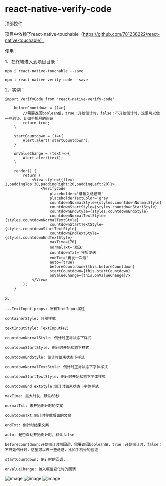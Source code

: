 # react-native-verify-code
顶部控件

项目中依赖了react-native-touchable（https://github.com/781238222/react-native-touchable）


使用：

1、在终端进入到项目目录：

    npm i react-native-touchable --save

    npm i react-native-verify-code --save

2、实例：

    import VerifyCode from 'react-native-verify-code'

        beforeCountdown = ()=>{
            //需要返回boolean值，true：开始倒计时，false：不开始倒计时，这里可以做一些验证，比如手机号的验证
            return true;
        }

        startCountdown = ()=>{
            Alert.alert('startCountdown');
        }

        onValueChange = (text)=>{
            Alert.alert(text);
        }

        render() {
            return (
                <View style={{flex: 1,paddingTop:30,paddingRight:20,paddingLeft:20}}>
                    <VerifyCode
                        placeholder='请输入验证码'
                        placeholderTextColor='gray'
                        countdownNormalStyle={styles.countdownNormalStyle}
                        countdownStartStyle={styles.countdownStartStyle}
                        countdownEndStyle={styles.countdownEndStyle}
                        countdownNormalTextStyle={styles.countdownNormalTextStyle}
                        countdownStartTextStyle={styles.countdownStartTextStyle}
                        countdownEndTextStyle={styles.countdownEndTextStyle}
                        maxTime={70}
                        normalTxt='发送'
                        countdownTxt='秒后发送'
                        endTxt='再发一次哦'
                        auto={true}
                        beforeCountdown={this.beforeCountdown}
                        startCountdown={this.startCountdown}
                        onValueChange={this.onValueChange}/>
                </View>
            );
        }


3、

    ...TextInput.props: 所有TextInput属性

    containerStyle: 容器样式

    textInputStyle: TextInput样式

    countdownNormalStyle: 倒计时正常状态下样式

    countdownStartStyle: 倒计时开始状态下样式

    countdownEndStyle: 倒计时结束状态下样式

    countdownNormalTextStyle: 倒计时正常状态下字体样式

    countdownStartTextStyle: 倒计时开始状态下字体样式

    countdownEndTextStyle:倒计时结束状态下字体样式

    maxTime: 最大时长，默认60秒

    normalTxt: 未开始倒计时的文案

    countdownTxt:倒计时秒数后面的文案

    endTxt: 倒计时结束文案

    auto: 是否自动开始倒计时，默认false

    beforeCountdown:开始倒计时前回调，需要返回boolean值，true：开始倒计时，false：不开始倒计时，这里可以做一些验证，比如手机号的验证

    startCountdown: 倒计时的回调,

    onValueChange: 输入框值变化时的回调

  ![image](https://github.com/781238222/react-native-verify-code/blob/master/examples/screen/3.jpg)
 ![image](https://github.com/781238222/react-native-verify-code/blob/master/examples/screen/1.jpg)
  ![image](https://github.com/781238222/react-native-verify-code/blob/master/examples/screen/2.jpg)

